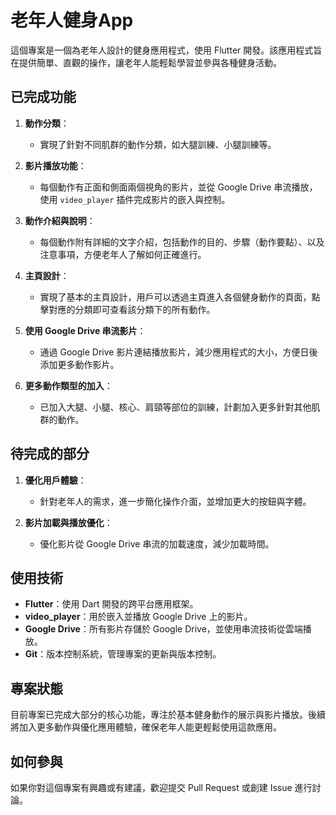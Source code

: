 # 老年人健身App

這個專案是一個為老年人設計的健身應用程式，使用 Flutter 開發。該應用程式旨在提供簡單、直觀的操作，讓老年人能輕鬆學習並參與各種健身活動。

## 已完成功能

1. **動作分類**：
   - 實現了針對不同肌群的動作分類，如大腿訓練、小腿訓練等。

2. **影片播放功能**：
   - 每個動作有正面和側面兩個視角的影片，並從 Google Drive 串流播放，使用 `video_player` 插件完成影片的嵌入與控制。

3. **動作介紹與說明**：
   - 每個動作附有詳細的文字介紹，包括動作的目的、步驟（動作要點）、以及注意事項，方便老年人了解如何正確進行。

4. **主頁設計**：
   - 實現了基本的主頁設計，用戶可以透過主頁進入各個健身動作的頁面，點擊對應的分類即可查看該分類下的所有動作。

5. **使用 Google Drive 串流影片**：
   - 通過 Google Drive 影片連結播放影片，減少應用程式的大小，方便日後添加更多動作影片。

6. **更多動作類型的加入**：
   - 已加入大腿、小腿、核心、肩頸等部位的訓練，計劃加入更多針對其他肌群的動作。

## 待完成的部分

1. **優化用戶體驗**：
   - 針對老年人的需求，進一步簡化操作介面，並增加更大的按鈕與字體。

2. **影片加載與播放優化**：
   - 優化影片從 Google Drive 串流的加載速度，減少加載時間。

## 使用技術

- **Flutter**：使用 Dart 開發的跨平台應用框架。
- **video_player**：用於嵌入並播放 Google Drive 上的影片。
- **Google Drive**：所有影片存儲於 Google Drive，並使用串流技術從雲端播放。
- **Git**：版本控制系統，管理專案的更新與版本控制。

## 專案狀態

目前專案已完成大部分的核心功能，專注於基本健身動作的展示與影片播放。後續將加入更多動作與優化應用體驗，確保老年人能更輕鬆使用這款應用。

## 如何參與

如果你對這個專案有興趣或有建議，歡迎提交 Pull Request 或創建 Issue 進行討論。
